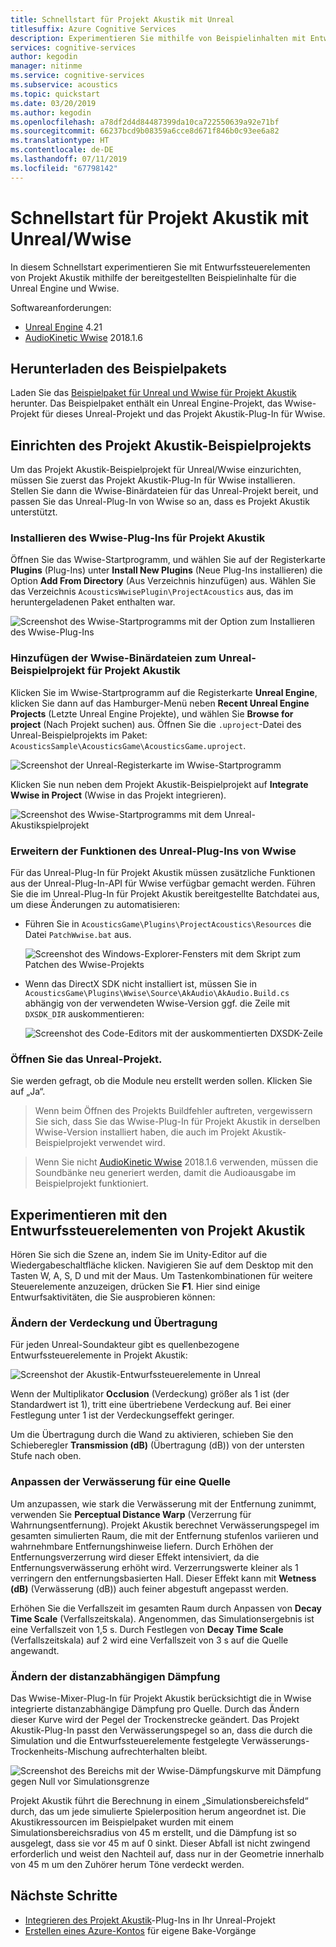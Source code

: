```yaml
---
title: Schnellstart für Projekt Akustik mit Unreal
titlesuffix: Azure Cognitive Services
description: Experimentieren Sie mithilfe von Beispielinhalten mit Entwurfssteuerelementen von Projekt Akustik in Unreal und Wwise, und führen Sie eine Bereitstellung auf dem Windows-Desktop aus.
services: cognitive-services
author: kegodin
manager: nitinme
ms.service: cognitive-services
ms.subservice: acoustics
ms.topic: quickstart
ms.date: 03/20/2019
ms.author: kegodin
ms.openlocfilehash: a78df2d4d84487399da10ca722550639a92e71bf
ms.sourcegitcommit: 66237bcd9b08359a6cce8d671f846b0c93ee6a82
ms.translationtype: HT
ms.contentlocale: de-DE
ms.lasthandoff: 07/11/2019
ms.locfileid: "67798142"
---
```

# <a name="project-acoustics-unrealwwise-quickstart"></a>Schnellstart für Projekt Akustik mit Unreal/Wwise
In diesem Schnellstart experimentieren Sie mit Entwurfssteuerelementen von Projekt Akustik mithilfe der bereitgestellten Beispielinhalte für die Unreal Engine und Wwise.

Softwareanforderungen:
* [Unreal Engine](https://www.unrealengine.com/) 4.21
* [AudioKinetic Wwise](https://www.audiokinetic.com/products/wwise/) 2018.1.6

## <a name="download-the-sample-package"></a>Herunterladen des Beispielpakets
Laden Sie das [Beispielpaket für Unreal und Wwise für Projekt Akustik](https://www.microsoft.com/download/details.aspx?id=58090) herunter. Das Beispielpaket enthält ein Unreal Engine-Projekt, das Wwise-Projekt für dieses Unreal-Projekt und das Projekt Akustik-Plug-In für Wwise.

## <a name="set-up-the-project-acoustics-sample-project"></a>Einrichten des Projekt Akustik-Beispielprojekts
Um das Projekt Akustik-Beispielprojekt für Unreal/Wwise einzurichten, müssen Sie zuerst das Projekt Akustik-Plug-In für Wwise installieren. Stellen Sie dann die Wwise-Binärdateien für das Unreal-Projekt bereit, und passen Sie das Unreal-Plug-In von Wwise so an, dass es Projekt Akustik unterstützt.

### <a name="install-the-project-acoustics-wwise-plugin"></a>Installieren des Wwise-Plug-Ins für Projekt Akustik
Öffnen Sie das Wwise-Startprogramm, und wählen Sie auf der Registerkarte **Plugins** (Plug-Ins) unter **Install New Plugins** (Neue Plug-Ins installieren) die Option **Add From Directory** (Aus Verzeichnis hinzufügen) aus. Wählen Sie das Verzeichnis `AcousticsWwisePlugin\ProjectAcoustics` aus, das im heruntergeladenen Paket enthalten war.

![Screenshot des Wwise-Startprogramms mit der Option zum Installieren des Wwise-Plug-Ins](media/wwise-install-new-plugin.png)

### <a name="add-wwise-binaries-to-the-project-acoustics-unreal-sample-project"></a>Hinzufügen der Wwise-Binärdateien zum Unreal-Beispielprojekt für Projekt Akustik
Klicken Sie im Wwise-Startprogramm auf die Registerkarte **Unreal Engine**, klicken Sie dann auf das Hamburger-Menü neben **Recent Unreal Engine Projects** (Letzte Unreal Engine Projekte), und wählen Sie **Browse for project** (Nach Projekt suchen) aus. Öffnen Sie die `.uproject`-Datei des Unreal-Beispielprojekts im Paket: `AcousticsSample\AcousticsGame\AcousticsGame.uproject`.

![Screenshot der Unreal-Registerkarte im Wwise-Startprogramm](media/wwise-unreal-tab.png)

Klicken Sie nun neben dem Projekt Akustik-Beispielprojekt auf **Integrate Wwise in Project** (Wwise in das Projekt integrieren).

![Screenshot des Wwise-Startprogramms mit dem Unreal-Akustikspielprojekt](media/wwise-acoustics-game-project.png)

### <a name="extend-wwises-unreal-plugin-functionality"></a>Erweitern der Funktionen des Unreal-Plug-Ins von Wwise
Für das Unreal-Plug-In für Projekt Akustik müssen zusätzliche Funktionen aus der Unreal-Plug-In-API für Wwise verfügbar gemacht werden. Führen Sie die im Unreal-Plug-In für Projekt Akustik bereitgestellte Batchdatei aus, um diese Änderungen zu automatisieren:
* Führen Sie in `AcousticsGame\Plugins\ProjectAcoustics\Resources` die Datei `PatchWwise.bat` aus.

    ![Screenshot des Windows-Explorer-Fensters mit dem Skript zum Patchen des Wwise-Projekts](media/patch-wwise-script.png)

* Wenn das DirectX SDK nicht installiert ist, müssen Sie in `AcousticsGame\Plugins\Wwise\Source\AkAudio\AkAudio.Build.cs` abhängig von der verwendeten Wwise-Version ggf. die Zeile mit `DXSDK_DIR` auskommentieren:

    ![Screenshot des Code-Editors mit der auskommentierten DXSDK-Zeile](media/directx-sdk-comment.png)

### <a name="open-the-unreal-project"></a>Öffnen Sie das Unreal-Projekt. 
Sie werden gefragt, ob die Module neu erstellt werden sollen. Klicken Sie auf „Ja“.

>Wenn beim Öffnen des Projekts Buildfehler auftreten, vergewissern Sie sich, dass Sie das Wwise-Plug-In für Projekt Akustik in derselben Wwise-Version installiert haben, die auch im Projekt Akustik-Beispielprojekt verwendet wird.

>Wenn Sie nicht [AudioKinetic Wwise](https://www.audiokinetic.com/products/wwise/) 2018.1.6 verwenden, müssen die Soundbänke neu generiert werden, damit die Audioausgabe im Beispielprojekt funktioniert.

## <a name="experiment-with-project-acoustics-design-controls"></a>Experimentieren mit den Entwurfssteuerelementen von Projekt Akustik
Hören Sie sich die Szene an, indem Sie im Unity-Editor auf die Wiedergabeschaltfläche klicken. Navigieren Sie auf dem Desktop mit den Tasten W, A, S, D und mit der Maus. Um Tastenkombinationen für weitere Steuerelemente anzuzeigen, drücken Sie **F1**. Hier sind einige Entwurfsaktivitäten, die Sie ausprobieren können:

### <a name="modify-occlusion-and-transmission"></a>Ändern der Verdeckung und Übertragung
Für jeden Unreal-Soundakteur gibt es quellenbezogene Entwurfssteuerelemente in Projekt Akustik:

![Screenshot der Akustik-Entwurfssteuerelemente in Unreal](media/demo-scene-sound-source-design-controls.png)

Wenn der Multiplikator **Occlusion** (Verdeckung) größer als 1 ist (der Standardwert ist 1), tritt eine übertriebene Verdeckung auf. Bei einer Festlegung unter 1 ist der Verdeckungseffekt geringer.

Um die Übertragung durch die Wand zu aktivieren, schieben Sie den Schieberegler **Transmission (dB)** (Übertragung (dB)) von der untersten Stufe nach oben. 

### <a name="modify-wetness-for-a-source"></a>Anpassen der Verwässerung für eine Quelle
Um anzupassen, wie stark die Verwässerung mit der Entfernung zunimmt, verwenden Sie **Perceptual Distance Warp** (Verzerrung für Wahrnungsentfernung). Projekt Akustik berechnet Verwässerungspegel im gesamten simulierten Raum, die mit der Entfernung stufenlos variieren und wahrnehmbare Entfernungshinweise liefern. Durch Erhöhen der Entfernungsverzerrung wird dieser Effekt intensiviert, da die Entfernungsverwässerung erhöht wird. Verzerrungswerte kleiner als 1 verringern den entfernungsbasierten Hall. Dieser Effekt kann mit **Wetness (dB)** (Verwässerung (dB)) auch feiner abgestuft angepasst werden.

Erhöhen Sie die Verfallszeit im gesamten Raum durch Anpassen von **Decay Time Scale** (Verfallszeitskala). Angenommen, das Simulationsergebnis ist eine Verfallszeit von 1,5 s. Durch Festlegen von **Decay Time Scale** (Verfallszeitskala) auf 2 wird eine Verfallszeit von 3 s auf die Quelle angewandt.

### <a name="modify-distance-based-attenuation"></a>Ändern der distanzabhängigen Dämpfung
Das Wwise-Mixer-Plug-In für Projekt Akustik berücksichtigt die in Wwise integrierte distanzabhängige Dämpfung pro Quelle. Durch das Ändern dieser Kurve wird der Pegel der Trockenstrecke geändert. Das Projekt Akustik-Plug-In passt den Verwässerungspegel so an, dass die durch die Simulation und die Entwurfssteuerelemente festgelegte Verwässerungs-Trockenheits-Mischung aufrechterhalten bleibt.

![Screenshot des Bereichs mit der Wwise-Dämpfungskurve mit Dämpfung gegen Null vor Simulationsgrenze](media/demo-sounds-attenuation.png)

Projekt Akustik führt die Berechnung in einem „Simulationsbereichsfeld“ durch, das um jede simulierte Spielerposition herum angeordnet ist. Die Akustikressourcen im Beispielpaket wurden mit einem Simulationsbereichsradius von 45 m erstellt, und die Dämpfung ist so ausgelegt, dass sie vor 45 m auf 0 sinkt. Dieser Abfall ist nicht zwingend erforderlich und weist den Nachteil auf, dass nur in der Geometrie innerhalb von 45 m um den Zuhörer herum Töne verdeckt werden.

## <a name="next-steps"></a>Nächste Schritte
* [Integrieren des Projekt Akustik](unreal-integration.md)-Plug-Ins in Ihr Unreal-Projekt
* [Erstellen eines Azure-Kontos](create-azure-account.md) für eigene Bake-Vorgänge


